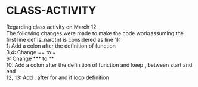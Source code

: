 # CLASS-ACTIVITY
Regarding class activity on March 12
<br>
The following changes were made to make the code work(assuming the first line def is_narc(n) is considered as line 1):
<br>
1: Add a colon after the definition of function
<br>
3,4: Change == to =
<br>
6: Change *** to **
<br>
10: Add a colon after the definition of function and keep , between start and end
<br>
12, 13: Add : after for and if loop definition

